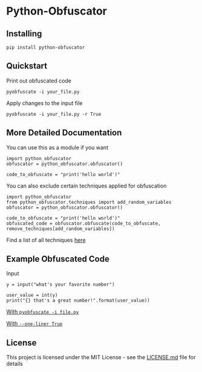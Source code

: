 # Python-Obfuscator

## Installing

```
pip install python-obfuscator
```

## Quickstart

Print out obfuscated code
```
pyobfuscate -i your_file.py
```

Apply changes to the input file
```
pyobfuscate -i your_file.py -r True
```

## More Detailed Documentation

You can use this as a module if you want
```
import python_obfuscator
obfuscator = python_obfuscator.obfuscator()

code_to_obfuscate = "print('hello world')"
```

You can also exclude certain techniques applied for obfuscation
```
import python_obfuscator
from python_obfuscator.techniques import add_random_variables
obfuscator = python_obfuscator.obfuscator()

code_to_obfuscate = "print('hello world')"
obfuscated_code = obfuscator.obfuscate(code_to_obfuscate, remove_techniques[add_random_variables])
```
Find a list of all techniques [here](https://github.com/davidteather/python-obfuscator/blob/210da2d3dfb96ab7653fad869a43cb67aeb0fe67/python_obfuscator/techniques.py#L87)

## Example Obfuscated Code

Input
```
y = input("what's your favorite number")

user_value = int(y)
print("{} that's a great number!".format(user_value))
```

[With `pyobfuscate -i file.py`](https://gist.github.com/davidteather/b6ff932140d8c174b9c6f50c9b42fdaf)


[With `--one-liner True`](https://gist.github.com/davidteather/75e48c04bf74f0262fe2919239a74295)

## License

This project is licensed under the MIT License - see the [LICENSE.md](LICENSE.md) file for details
